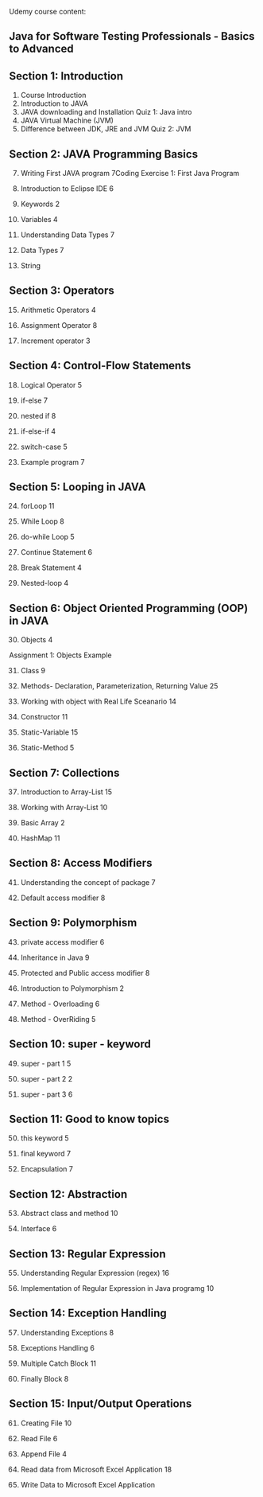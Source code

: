 Udemy course content:
## Java for Software Testing Professionals - Basics to Advanced

## Section 1: Introduction

1. Course Introduction
2. Introduction to JAVA
3. JAVA downloading and Installation
Quiz 1: Java intro
4. JAVA Virtual Machine (JVM)
5. Difference between JDK, JRE and JVM
Quiz 2: JVM

## Section 2: JAVA Programming Basics
7. Writing First JAVA program
7Coding Exercise 1: First Java Program

8. Introduction to Eclipse IDE
6

9. Keywords
2

10. Variables
4

11. Understanding Data Types
7

12. Data Types
7

13. String
    
## Section 3: Operators

15. Arithmetic Operators
4

16. Assignment Operator
8

17. Increment operator
3

## Section 4: Control-Flow Statements

18. Logical Operator
5

19. if-else
7

20. nested if
8

21. if-else-if
4

22. switch-case
5

23. Example program
7

## Section 5: Looping in JAVA

24. forLoop
11

25. While Loop
8

26. do-while Loop
5

27. Continue Statement
6

28. Break Statement
4

29. Nested-loop
4

## Section 6: Object Oriented Programming (OOP) in JAVA

30. Objects
4

Assignment 1: Objects Example

31. Class
9

32. Methods- Declaration, Parameterization, Returning Value
25

33. Working with object with Real Life Sceanario
14

34. Constructor
11

35. Static-Variable
15

36. Static-Method
5

## Section 7: Collections

37. Introduction to Array-List
15

38. Working with Array-List
10

39. Basic Array
2

40. HashMap
11

## Section 8: Access Modifiers

41. Understanding the concept of package
7

42. Default access modifier
8

## Section 9: Polymorphism

43. private access modifier
6

44. Inheritance in Java
9

45. Protected and Public access modifier
8

46. Introduction to Polymorphism
2

47. Method - Overloading
6

48. Method - OverRiding
5

## Section 10: super - keyword

49. super - part 1
5

50. super - part 2
2

51. super - part 3
6

## Section 11: Good to know topics


50. this keyword
5

51. final keyword
7

52. Encapsulation
7

## Section 12: Abstraction

53. Abstract class and method
10

54. Interface
6

## Section 13: Regular Expression
55. Understanding Regular Expression (regex)
16



56. Implementation of Regular Expression in Java programg
10

## Section 14: Exception Handling

57. Understanding Exceptions
8

58. Exceptions Handling
6

59. Multiple Catch Block
11

60. Finally Block
8

## Section 15: Input/Output Operations

61. Creating File
10

62. Read File
6

63. Append File
4

64. Read data from Microsoft Excel Application
18

65. Write Data to Microsoft Excel Application
